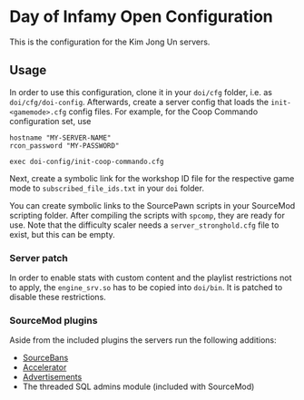 # Day of Infamy Open Configuration

This is the configuration for the Kim Jong Un servers.

## Usage

In order to use this configuration, clone it in your `doi/cfg` folder, i.e. as `doi/cfg/doi-config`.
Afterwards, create a server config that loads the `init-<gamemode>.cfg` config files.
For example, for the Coop Commando configuration set, use

```
hostname "MY-SERVER-NAME"
rcon_password "MY-PASSWORD"

exec doi-config/init-coop-commando.cfg
```
Next, create a symbolic link for the workshop ID file for the respective game mode to `subscribed_file_ids.txt` in your `doi` folder.

You can create symbolic links to the SourcePawn scripts in your SourceMod scripting folder.
After compiling the scripts with `spcomp`, they are ready for use.
Note that the difficulty scaler needs a `server_stronghold.cfg` file to exist, but this can be empty.

### Server patch
In order to enable stats with custom content and the playlist restrictions not to apply, the `engine_srv.so` has to be copied into `doi/bin`. It is patched to disable these restrictions.

### SourceMod plugins
Aside from the included plugins the servers run the following additions:

- [SourceBans](https://gthub.com/sbpp/sourcebans-pp)
- [Accelerator](https://forums.alliedmods.net/showthread.php?t=277703)
- [Advertisements](https://forums.alliedmods.net/showthread.php?t=155705)
- The threaded SQL admins module (included with SourceMod)
